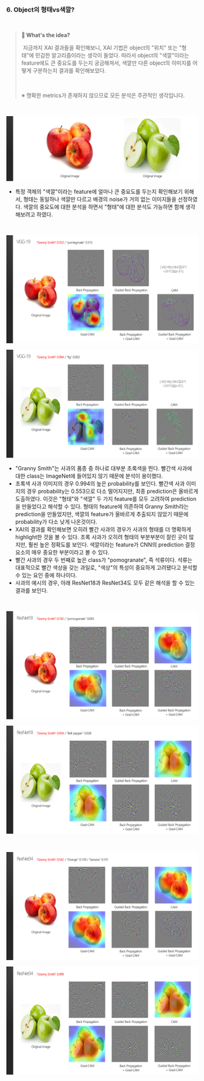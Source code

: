 ### 6. Object의 형태vs색깔?

<br>

> **:mag_right: What's the ​idea?**
>
>​	지금까지 XAI 결과들을 확인해보니, XAI 기법은 object의 "위치" 또는 "형태"에 민감한 알고리즘이라는 생각이 들었다. 따라서 object의 "색깔"이라는 feature에도 큰 중요도를 두는지 궁금해져서, 색깔만 다른 object의 이미지를 어떻게 구분하는지 결과를 확인해보았다.
>
><br>
>
>※ 명확한 metrics가 존재하지 않으므로 모든 분석은 주관적인 생각입니다.

<br>

![apples](../result_media/apples.PNG)

* 특정 객체의 "색깔"이라는 feature에 얼마나 큰 중요도를 두는지 확인해보기 위해서, 형태는 동일하나 색깔만 다르고 배경의 noise가 거의 없는 이미지들을 선정하였다. 색깔의 중요도에 대한 분석을 하면서 "형태"에 대한 분석도 가능하면 함께 생각해보려고 하였다.

<br>

![redapple_vgg19](../result_media/redapple_vgg19.PNG)

![greenapple_vgg19](../result_media/greenapple_vgg19.PNG)

* "Granny Smith"는 사과의 품종 중 하나로 대부분 초록색을 띈다. 빨간색 사과에 대한 class는 ImageNet에 들어있지 않기 때문에 분석이 용이했다.
* 초록색 사과 이미지의 경우 0.994의 높은 probability를 보인다. 빨간색 사과 이미지의 경우 probability는 0.553으로 다소 떨어지지만, 최종 prediction은 올바르게 도출하였다. 이것은 "형태"와 "색깔" 두 가지 feature를 모두 고려하여 prediction을 만들었다고 해석할 수 있다. 형태의 feature에 의존하여 Granny Smith라는 prediction을 만들었지만, 색깔의 feature가 올바르게 추출되지 않았기 때문에 probability가 다소 낮게 나온것이다.
* XAI의 결과를 확인해보면 오히려 빨간 사과의 경우가 사과의 형태를 더 명확하게 highlight한 것을 볼 수 있다. 초록 사과가 오히려 형태의 부분부분이 잘린 곳이 많지만, 훨씬 높은 정확도를 보인다. 색깔이라는 feature가 CNN의 prediction 결정 요소의 매우 중요한 부분이라고 볼 수 있다.
* 빨간 사과의 경우 두 번째로 높은 class가 "pomogranate", 즉 석류이다. 석류는 대표적으로 빨간 색상을 갖는 과일로, "색상"의 특성이 중요하게 고려됐다고 분석할 수 있는 요인 중에 하나이다.
* 사과의 예시의 경우, 아래 ResNet18과 ResNet34도 모두 같은 해석을 할 수 있는 결과를 보인다.

<br>

![redapple_resnet18](../result_media/redapple_resnet18.PNG)

![greenapple_resnet18](../result_media/greenapple_resnet18.PNG)

<br>

![redapple_resnet34](../result_media/redapple_resnet34.PNG)

![greenapple_resnet34](../result_media/greenapple_resnet34.PNG)

